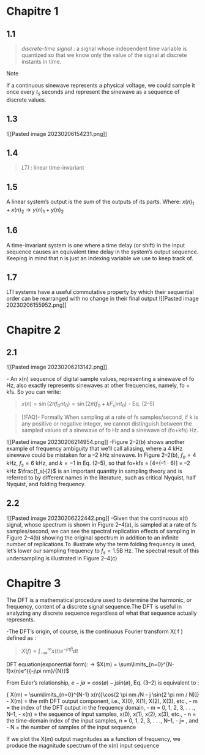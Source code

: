 # Chapitre 1
## 1.1
>*discrete-time signal* : a signal whose independent time variable is quantized so that we know only the value of the signal at discrete instants in time.

>[!Note]
If a continuous sinewave represents a physical voltage, we could sample it once every $t_s$ seconds and represent the sinewave as a sequence of discrete values.
## 1.3
![[Pasted image 20230206154231.png]]
## 1.4
>*LTI* : linear time-invariant
## 1.5
A linear system’s output is the sum of the outputs of its parts. Where:
$x(n)_1+x(n)_2 → y(n)_1+y(n)_2$
## 1.6
A time-invariant system is one where a time delay (or shift) in the input sequence causes an equivalent time delay in the system’s output sequence. Keeping in mind that n is just an indexing variable we use to keep track of.
## 1.7
LTI systems have a useful commutative property by which their sequential order can be rearranged with no change in their final output
![[Pasted image 20230206155952.png]]
# Chapitre 2
## 2.1
![[Pasted image 20230206213142.png]]

\- An x(n) sequence of digital sample values,
representing a sinewave of fo Hz, also exactly represents sinewaves at other
frequencies, namely, fo + kfs.
So you can write:

>$x(n)=\sin(2\pi f_0 nt_0) =\sin(2\pi (f_0 +kF_s) nt_0)$ \- Eq. (2-5)

>[!FAQ]- Formally
>When sampling at a rate of fs samples/second, if k is any positive or negative
integer, we cannot distinguish between the sampled values of a sinewave of
fo Hz and a sinewave of (fo+kfs) Hz.

![[Pasted image 20230206214954.png]]
\-Figure 2–2(b) shows another example of frequency ambiguity that we’ll
call aliasing, where a 4 kHz sinewave could be mistaken for a –2 kHz
sinewave. In Figure 2–2(b), $f_o = 4$ kHz, $f_s = 6$ kHz, and $k =-1$ in Eq. (2–5), so
that fo+kfs = [4+(–1 ⋅ 6)] = –2 kHz
$\frac{f_s}{2}$ is an important quantity in sampling theory and is referred to by different
names in the literature, such as critical Nyquist, half Nyquist, and folding
frequency.
## 2.2
![[Pasted image 20230206222442.png]]
\-Given that the continuous x(t) signal, whose spectrum is shown in Figure 2–4(a), is sampled at a rate of fs samples/second, we can see the spectral replication effects of sampling in Figure 2–4(b) showing the original spectrum in addition to an infinite number of replications.To illustrate why the term folding frequency is used, let’s lower our sampling frequency to $f_s = 1.5$B Hz. The spectral result of this undersampling is illustrated in Figure 2–4(c)
# Chapitre 3
The DFT is a mathematical procedure used to determine the harmonic,
or frequency, content of a discrete signal sequence.The DFT is useful in analyzing any discrete sequence regardless of what that sequence actually represents.

\-The DFT’s origin, of course, is the continuous Fourier transform X( f ) defined as :

>$X(f)=\int_{-\infty}^{\infty} x(t)e^{-j\pi ft}dt$

DFT equation(exponential form): → $X(m) = \sum\limits_{n=0}^{N-1}x(n)e^{{-j\pi nm}/{N}}$

From Euler’s relationship,  $e-jø = cos(ø)-jsin(ø)$, Eq. (3–2) is equivalent to : 

<center> { X(m) = \sum\limits_{n=0}^{N-1} x(n)[\cos(2 \pi nm /N - j \sin(2 \pi nm / N)]} </center>
- X(m) = the mth DFT output component, i.e., X(0), X(1), X(2), X(3), etc.,
- m = the index of the DFT output in the frequency domain,
- m = 0, 1, 2, 3, . . ., N–1,
- x(n) = the sequence of input samples, x(0), x(1), x(2), x(3), etc.,
- n = the time-domain index of the input samples, n = 0, 1, 2, 3, . . ., N–1,
- j= , and
- N = the number of samples of the input sequence

If we plot the X(m) output magnitudes as a function of frequency, we produce
the magnitude spectrum of the x(n) input sequence